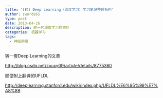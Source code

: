 ```yaml
---
title: '[转] Deep Learning（深度学习）学习笔记整理系列'
author: sword865
type: post
date: 2013-04-26
description: 转一套深度学习的资料
categories: 机器学习
tags:
  - 神经网络
---
```

转一套Deep Learning的文章

<http://blog.csdn.net/zouxy09/article/details/8775360>

顺便附上翻译的UFLDL

<http://deeplearning.stanford.edu/wiki/index.php/UFLDL%E6%95%99%E7%A8%8B>
